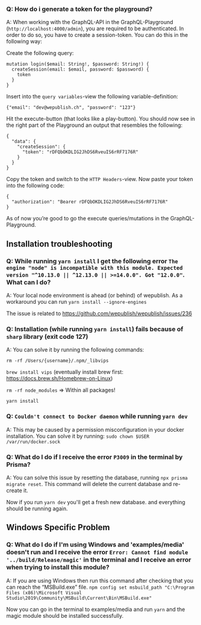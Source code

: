 ### Q: How do i generate a token for the playground?

A: When working with the GraphQL-API in the GraphQL-Playground (`http://localhost:4000/admin`), you are required to be authenticated. In order to do so, you have to create a session-token. You can do this in the following way:

Create the following query:

```
mutation login($email: String!, $password: String!) {
  createSession(email: $email, password: $password) {
    token
  }
}
```

Insert into the `query variables`-view the following variable-definition:

```
{"email": "dev@wepublish.ch", "password": "123"}
```

Hit the execute-button (that looks like a play-button). You should now see in the right part of the Playground an output that resembles the following:

```
{
  "data": {
    "createSession": {
      "token": "rDFQbOKDLIG2JhDS6RveuIS6rRF7176R"
    }
  }
}
```

Copy the token and switch to the `HTTP Headers`-view. Now paste your token into the following code:

```
{
  "authorization": "Bearer rDFQbOKDLIG2JhDS6RveuIS6rRF7176R"
}
```

As of now you’re good to go the execute queries/mutations in the GraphQL-Playground.

## Installation troubleshooting

### Q: While running `yarn install` I get the following error `The engine "node" is incompatible with this module. Expected version "^10.13.0 || ^12.13.0 || >=14.0.0". Got "12.0.0"`. What can I do?

A: Your local node environment is ahead (or behind) of wepublish.
As a workaround you can run `yarn install --ignore-engines`

The issue is related to https://github.com/wepublish/wepublish/issues/236

### Q: Installation (while running `yarn install`) fails because of `sharp` library (exit code 127)

A: You can solve it by running the following commands:

`rm -rf /Users/{username}/.npm/_libvips`

`brew install vips` (eventually install brew first: https://docs.brew.sh/Homebrew-on-Linux)

`rm -rf node_modules` => Within all packages!

`yarn install`

### Q: `Couldn't connect to Docker daemon` while running `yarn dev`

A: This may be caused by a permission misconfiguration in your docker installation.
You can solve it by running: `sudo chown $USER /var/run/docker.sock`

### Q: What do I do if I receive the error `P3009` in the terminal by Prisma?

A: You can solve this issue by resetting the database, running `npx prisma migrate reset`. This command will delete the current database and re-create it.

Now if you run `yarn dev` you'll get a fresh new database. and everything should be running again.

## Windows Specific Problem

### Q: What do I do if I'm using Windows and 'examples/media' doesn't run and I receive the error `Error: Cannot find module '../build/Release/magic'` in the terminal and I receive an error when trying to install this module?

A: If you are using Windows then run this command after checking that you can reach the “MSBuild.exe” file.
`npm config set msbuild_path "C:\Program Files (x86)\Microsoft Visual Studio\2019\Community\MSBuild\Current\Bin\MSBuild.exe"`

Now you can go in the terminal to examples/media and run `yarn` and the magic module should be installed successfully.
